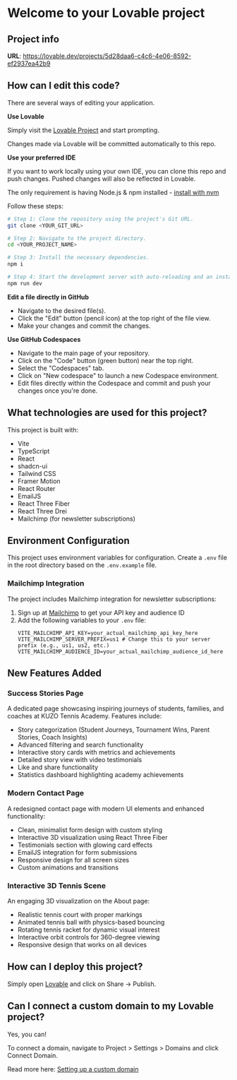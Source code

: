 # Welcome to your Lovable project

## Project info

**URL**: https://lovable.dev/projects/5d28daa6-c4c6-4e06-8592-ef2937ea42b9

## How can I edit this code?

There are several ways of editing your application.

**Use Lovable**

Simply visit the [Lovable Project](https://lovable.dev/projects/5d28daa6-c4c6-4e06-8592-ef2937ea42b9) and start prompting.

Changes made via Lovable will be committed automatically to this repo.

**Use your preferred IDE**

If you want to work locally using your own IDE, you can clone this repo and push changes. Pushed changes will also be reflected in Lovable.

The only requirement is having Node.js & npm installed - [install with nvm](https://github.com/nvm-sh/nvm#installing-and-updating)

Follow these steps:

```sh
# Step 1: Clone the repository using the project's Git URL.
git clone <YOUR_GIT_URL>

# Step 2: Navigate to the project directory.
cd <YOUR_PROJECT_NAME>

# Step 3: Install the necessary dependencies.
npm i

# Step 4: Start the development server with auto-reloading and an instant preview.
npm run dev
```

**Edit a file directly in GitHub**

- Navigate to the desired file(s).
- Click the "Edit" button (pencil icon) at the top right of the file view.
- Make your changes and commit the changes.

**Use GitHub Codespaces**

- Navigate to the main page of your repository.
- Click on the "Code" button (green button) near the top right.
- Select the "Codespaces" tab.
- Click on "New codespace" to launch a new Codespace environment.
- Edit files directly within the Codespace and commit and push your changes once you're done.

## What technologies are used for this project?

This project is built with:

- Vite
- TypeScript
- React
- shadcn-ui
- Tailwind CSS
- Framer Motion
- React Router
- EmailJS
- React Three Fiber
- React Three Drei
- Mailchimp (for newsletter subscriptions)

## Environment Configuration

This project uses environment variables for configuration. Create a `.env` file in the root directory based on the `.env.example` file.

### Mailchimp Integration

The project includes Mailchimp integration for newsletter subscriptions:

1. Sign up at [Mailchimp](https://mailchimp.com/) to get your API key and audience ID
2. Add the following variables to your `.env` file:
   ```
   VITE_MAILCHIMP_API_KEY=your_actual_mailchimp_api_key_here
   VITE_MAILCHIMP_SERVER_PREFIX=us1 # Change this to your server prefix (e.g., us1, us2, etc.)
   VITE_MAILCHIMP_AUDIENCE_ID=your_actual_mailchimp_audience_id_here
   ```

## New Features Added

### Success Stories Page
A dedicated page showcasing inspiring journeys of students, families, and coaches at KUZO Tennis Academy. Features include:
- Story categorization (Student Journeys, Tournament Wins, Parent Stories, Coach Insights)
- Advanced filtering and search functionality
- Interactive story cards with metrics and achievements
- Detailed story view with video testimonials
- Like and share functionality
- Statistics dashboard highlighting academy achievements

### Modern Contact Page
A redesigned contact page with modern UI elements and enhanced functionality:
- Clean, minimalist form design with custom styling
- Interactive 3D visualization using React Three Fiber
- Testimonials section with glowing card effects
- EmailJS integration for form submissions
- Responsive design for all screen sizes
- Custom animations and transitions

### Interactive 3D Tennis Scene
An engaging 3D visualization on the About page:
- Realistic tennis court with proper markings
- Animated tennis ball with physics-based bouncing
- Rotating tennis racket for dynamic visual interest
- Interactive orbit controls for 360-degree viewing
- Responsive design that works on all devices

## How can I deploy this project?

Simply open [Lovable](https://lovable.dev/projects/5d28daa6-c4c6-4e06-8592-ef2937ea42b9) and click on Share -> Publish.

## Can I connect a custom domain to my Lovable project?

Yes, you can!

To connect a domain, navigate to Project > Settings > Domains and click Connect Domain.

Read more here: [Setting up a custom domain](https://docs.lovable.dev/tips-tricks/custom-domain#step-by-step-guide)